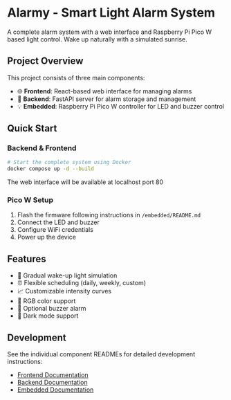# Alarmy - Smart Light Alarm System

A complete alarm system with a web interface and Raspberry Pi Pico W based light control. Wake up naturally with a simulated sunrise.

## Project Overview

This project consists of three main components:

- 🌐 **Frontend**: React-based web interface for managing alarms
- 🚀 **Backend**: FastAPI server for alarm storage and management 
- 💡 **Embedded**: Raspberry Pi Pico W controller for LED and buzzer control

## Quick Start

### Backend & Frontend

```bash
# Start the complete system using Docker
docker compose up -d --build
```

The web interface will be available at localhost port 80

### Pico W Setup

1. Flash the firmware following instructions in `/embedded/README.md`
2. Connect the LED and buzzer
3. Configure WiFi credentials
4. Power up the device

## Features

- 🌅 Gradual wake-up light simulation
- ⏰ Flexible scheduling (daily, weekly, custom)
- 📈 Customizable intensity curves
- 🌈 RGB color support
- 🔔 Optional buzzer alarm
- 🌙 Dark mode support

## Development

See the individual component READMEs for detailed development instructions:

- [Frontend Documentation](frontend/README.md)
- [Backend Documentation](backend/README.md)
- [Embedded Documentation](embedded/README.md)
